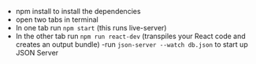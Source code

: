 - npm install to install the dependencies
- open two tabs in terminal
- In one tab run `npm start` (this runs live-server)
- In the other tab run `npm run react-dev` (transpiles your React code and creates an output bundle)
  -run `json-server --watch db.json` to start up JSON Server
